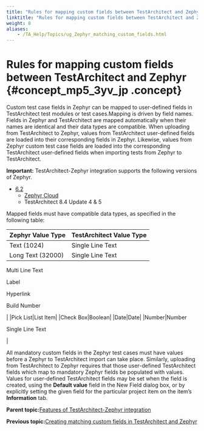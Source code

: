 ```yaml
--- 
title: "Rules for mapping custom fields between TestArchitect and Zephyr"
linktitle: "Rules for mapping custom fields between TestArchitect and Zephyr"
weight: 8
aliases: 
    - /TA_Help/Topics/ug_Zephyr_matching_custom_fields.html
---
```

# Rules for mapping custom fields between TestArchitect and Zephyr {#concept_mp5_3yv_jp .concept}

Custom test case fields in Zephyr can be mapped to user-defined fields in TestArchitect test modules or test cases.Mapping is driven by field names. Fields in Zephyr and TestArchitect are mapped automatically when their names are identical and their data types are compatible. When uploading from TestArchitect to Zephyr, values from TestArchitect user-defined fields are loaded into their corresponding fields in Zephyr. Likewise, values from Zephyr custom test case fields are loaded into the corresponding TestArchitect user-defined fields when importing tests from Zephyr to TestArchitect.

**Important:** TestArchitect-Zephyr integration supports the following versions of Zephyr.

-   [6.2](https://zephyrdocs.atlassian.net/wiki/spaces/ZE61/pages/550633474/6.2+Release+Notes)
    -   [Zephyr Cloud](https://zephyrdocs.atlassian.net/wiki/spaces/ZE61/pages/263521484/Zephyr+Enterprise+Cloud+Requirements)
    -   TestArchitect 8.4 Update 4 & 5

Mapped fields must have compatible data types, as specified in the following table:

|Zephyr Value Type|TestArchitect Value Type|
|-----------------|------------------------|
|Text \(1024\)|Single Line Text|
|Long Text \(32000\)|Single Line Text

 Multi Line Text

 Label

 Hyperlink

 Build Number

|
|Pick List|List Item|
|Check Box|Boolean|
|Date|Date|
|Number|Number

 Single Line Text

|

All mandatory custom fields in the Zephyr test cases must have values before a Zephyr to TestArchitect import can take place. Similarly, uploading from TestArchitect to Zephyr requires that those user-defined TestArchitect fields which map to mandatory Zephyr fields be populated with values. Values for user-defined TestArchitect fields may be set when the field is created, using the **Default value** field in the New Field dialog box, or by explicitly setting the given field for the particular project item on the item’s **Information** tab.

**Parent topic:**[Features of TestArchitect-Zephyr integration](../../TA_Help/Topics/ug_Zephyr_features.html)

**Previous topic:**[Creating matching custom fields in TestArchitect and Zephyr](../../TA_Help/Topics/ug_Zephyr_creating_custom_fields.html)

